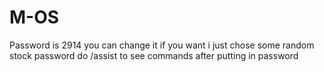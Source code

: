 # M-OS
Password is 2914 you can change it if you want i just chose some random stock password
do /assist to see commands after putting in password